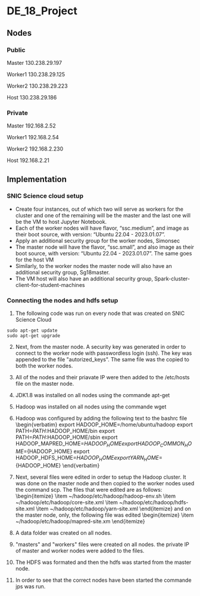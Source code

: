 # DE_18_Project

## Nodes 

### Public
Master  130.238.29.197

Worker1 130.238.29.125

Worker2 130.238.29.223

Host 130.238.29.186

### Private
Master 192.168.2.52

Worker1 192.168.2.54

Worker2 192.168.2.230

Host 192.168.2.21


## Implementation

### SNIC Science cloud setup

-	Create four instances, out of which two will serve as workers for the cluster and one of the remaining will be the master and the last one will be the VM to host Jupyter Notebook.
-	Each of the worker nodes will have flavor, “ssc.medium”, and image as their boot source, with version: “Ubuntu 22.04 - 2023.01.07”.
-	Apply an additional security group for the worker nodes, Simonsec
-	The master node will have the flavor, “ssc.small”, and also image as their boot source, with version: “Ubuntu 22.04 - 2023.01.07”. The same goes for the host VM
-	Similarly, to the worker nodes the master node will also have an additional security group, Sg18master.
-	The VM host will also have an additional security group, Spark-cluster-client-for-student-machines

### Connecting the nodes and hdfs setup
1. The following code was run on every node that was created on SNIC Science Cloud

```
sudo apt-get update
sudo apt-get upgrade 
```        

2. Next, from the master node. A security key was generated in order to connect to the worker node with passwordless login (ssh). The key was appended to the file "autorized\_keys". The same file was the copied to both the worker nodes.

3. All of the nodes and their priavate IP were then added to the /etc/hosts file on the master node.

4. JDK1.8 was installed on all nodes using the commande apt-get

5. Hadoop was installed on all nodes using the commande wget

6. Hadoop was configured by adding the following text to the bashrc file
        \begin{verbatim}
            export HADOOP_HOME=/home/ubuntu/hadoop
            export PATH=$PATH:$HADOOP_HOME/bin
            export PATH=$PATH:$HADOOP_HOME/sbin
            export HADOOP_MAPRED_HOME=${HADOOP_HOME}
            export HADOOP_COMMON_HOME=${HADOOP_HOME}
            export HADOOP_HDFS_HOME=${HADOOP_HOME}
            export YARN_HOME=${HADOOP_HOME}
        \end{verbatim}
        
7. Next, several files were edited in order to setup the Hadoop cluster. It was done on the master node and then copied to the worker nodes used the command scp. The files that were edited are as follows:
    \begin{itemize}
        \item ~/hadoop/etc/hadoop/hadoop-env.sh
        \item ~/hadoop/etc/hadoop/core-site.xml
        \item  ~/hadoop/etc/hadoop/hdfs-site.xml
        \item ~/hadoop/etc/hadoop/yarn-site.xml
    \end{itemize}
     and on the master node, only, the following file was edited
     \begin{itemize}
         \item ~/hadoop/etc/hadoop/mapred-site.xm
     \end{itemize}
     
8. A data folder was created on all nodes.

9. "masters" and "workers" files were created on all nodes. the private IP of master and worker nodes were added to the files.

10. The HDFS was formated and then the hdfs was started from the master node.

11. In order to see that the correct nodes have been started the commande jps was run.
